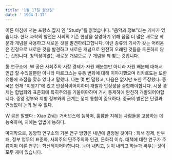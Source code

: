```yaml
---
title: '1월 17일 월요일'
date: ' 1994-1-17'
---
```

이른 아침에 저는 프랑스 잡지 인 "Study"를 읽었습니다. "음악과 정보"라는 기사가 있습니다. 현대 과학의 발전은 사회의 기존 현상을 설명하기 위해 점점 더 많은 새로운 학문과 개념을 사용하고 새로운 것을 발견하려고합니다. 이런 종류의 기사가 갖는 어려움은 진정으로 새로운 것을 발견하고 새로운 개념으로 완전히 오래된 것들을 토론하지 않는 것입니다. 창의성이없는 새로운 개념으로 구 개념을 되 찾는 것입니다.

동 연구소에. W 공은 사회주의 시장 경제가 자원 배분뿐만 아니라 자원 배분에 대해서 언급 할 수있을뿐만 아니라 마르크스는 유통 변화에 대해 이야기했으며 리카르도는 또한 유통에 초점을 맞추 었다고 말했다. 나는 몇 번 말했고, 다음은 없지만 또한 주장했다. 중국은 현재 "이행기"에 있고 안정적이어야하며 개발과 안정성을 결합해야합니다. 시장 경제는 합법화와 표준화에 특히주의를 기울여야하며 거시 통제하에 완전히 개발되어야합니다. 중앙 정부와 지방 정부와의 관계는 정치 통합이 중요하다. 중국의 발전은 단결과 안정없이 논의 될 수 없다.

W 공은 말했다 : Xiao Zhi는 거버넌스에 능하며, 훌륭한 지혜는 사람들을 고용하는 데 능숙하며, 지혜는 입법에 능하다.

마지막으로, 동양학 연구소의 기본 연구 방향은 내년에 결정될 것이다 : 회색 경제, 반부패, 정부 업무의 표준화, 사회주의 민주주의와 인권, 문화적 이슈. 대책에 대한 연구가 주류이며 이론 연구는 혁신적이어야합니다. 눈이 내리고, 눈이 내리고 하늘과 싸우는 것이 모두 재미 있습니다.
